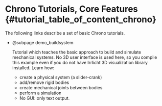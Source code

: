 Chrono Tutorials, Core Features {#tutorial_table_of_content_chrono}
==========================

The following links describe a set of basic Chrono tutorials. 

-   @subpage demo_buildsystem
	
    Tutorial which teaches the basic approach to build and simulate mechanical systems. No 3D user interface is used here, so you compile this example even if you do not have Irrlicht 3D visualization library installed. Learn how:

    - create a physical system (a slider-crank)
    - add/remove rigid bodies
    - create mechanical joints between bodies
    - perform a simulation 
    - No GUI: only text output. 


